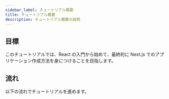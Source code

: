 ```yaml
---
sidebar_label: チュートリアル概要
title: チュートリアル概要
description: チュートリアル概要の説明
---
```


## 目標

このチュートリアルでは、React の入門から始めて、最終的に Next.js でのアプリケーション作成方法を身につけることを目指します。

## 流れ

以下の流れでチュートリアルを進めます。
